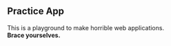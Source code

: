 ## Practice App

This is a playground to make horrible web applications.<br>
<strong>Brace yourselves.</strong>